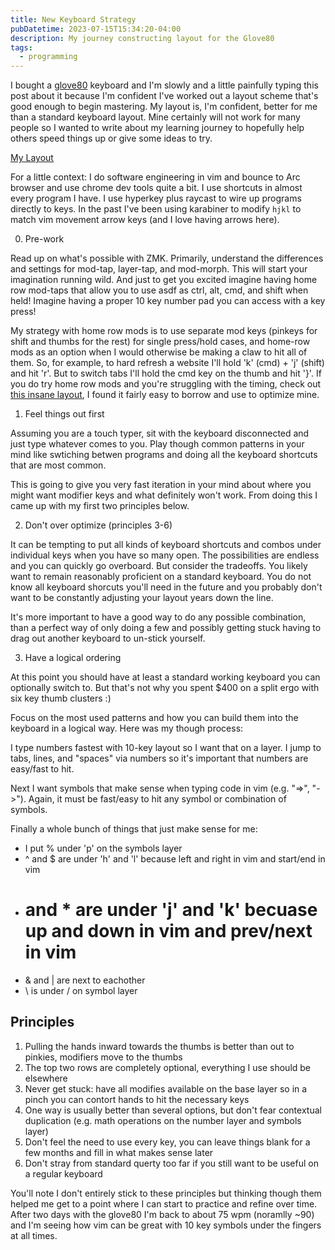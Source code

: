 ```yaml
---
title: New Keyboard Strategy
pubDatetime: 2023-07-15T15:34:20-04:00
description: My journey constructing layout for the Glove80
tags:
  - programming
---
```


I bought a [glove80](https://www.moergo.com/) keyboard and I'm slowly and a little painfully typing
this post about it because I'm confident I've worked out a layout scheme that's good enough to begin
mastering. My layout is, I'm confident, better for me than a standard keyboard layout. Mine
certainly will not work for many people so I wanted to write about my learning journey to hopefully
help others speed things up or give some ideas to try.

[My Layout](https://my.glove80.com/#/layout/user/9642fdc5-b23c-4910-a7bc-fb322029663d)

For a little context: I do software engineering in vim and bounce to Arc browser and use chrome dev
tools quite a bit. I use shortcuts in almost every program I have. I use hyperkey plus raycast to
wire up programs directly to keys. In the past I've been using karabiner to modify `hjkl` to match
vim movement arrow keys (and I love having arrows here).

0. Pre-work

Read up on what's possible with ZMK. Primarily, understand the differences and settings for mod-tap,
layer-tap, and mod-morph. This will start your imagination running wild. And just to get you excited
imagine having home row mod-taps that allow you to use asdf as ctrl, alt, cmd, and shift when held!
Imagine having a proper 10 key number pad you can access with a key press!

My strategy with home row mods is to use separate mod keys (pinkeys for shift and thumbs for the
rest) for single press/hold cases, and home-row mods as an option when I would otherwise be making a
claw to hit all of them. So, for example, to hard refresh a website I'll hold 'k' (cmd) + 'j'
(shift) and hit 'r'. But to switch tabs I'll hold the cmd key on the thumb and hit '}'. If you do
try home row mods and you're struggling with the timing, check out
[this insane layout](https://sunaku.github.io/moergo-glove80-keyboard.html), I found it fairly easy
to borrow and use to optimize mine.

1. Feel things out first

Assuming you are a touch typer, sit with the keyboard disconnected and just type whatever comes to
you. Play though common patterns in your mind like swtiching betwen programs and doing all the
keyboard shortcuts that are most common.

This is going to give you very fast iteration in your mind about where you might want modifier keys
and what definitely won't work. From doing this I came up with my first two principles below.

2. Don't over optimize (principles 3-6)

It can be tempting to put all kinds of keyboard shortcuts and combos under individual keys when you
have so many open. The possibilities are endless and you can quickly go overboard. But consider the
tradeoffs. You likely want to remain reasonably proficient on a standard keyboard. You do not know
all keyboard shorcuts you'll need in the future and you probably don't want to be constantly
adjusting your layout years down the line.

It's more important to have a good way to do any possible combination, than a perfect way of only
doing a few and possibly getting stuck having to drag out another keyboard to un-stick yourself.

3. Have a logical ordering

At this point you should have at least a standard working keyboard you can optionally switch to. But
that's not why you spent $400 on a split ergo with six key thumb clusters :)

Focus on the most used patterns and how you can build them into the keyboard in a logical way. Here
was my though process:

I type numbers fastest with 10-key layout so I want that on a layer. I jump to tabs, lines, and
"spaces" via numbers so it's important that numbers are easy/fast to hit.

Next I want symbols that make sense when typing code in vim (e.g. "=>", "->"). Again, it must be
fast/easy to hit any symbol or combination of symbols.

Finally a whole bunch of things that just make sense for me:

- I put % under 'p' on the symbols layer
- ^ and $ are under 'h' and 'l' because left and right in vim and start/end in vim
- # and \* are under 'j' and 'k' becuase up and down in vim and prev/next in vim
- & and | are next to eachother
- \ is under / on symbol layer

## Principles

1. Pulling the hands inward towards the thumbs is better than out to pinkies, modifiers move to the
   thumbs
2. The top two rows are completely optional, everything I use should be elsewhere
3. Never get stuck: have all modifies available on the base layer so in a pinch you can contort
   hands to hit the necessary keys
4. One way is usually better than several options, but don't fear contextual duplication (e.g. math
   operations on the number layer and symbols layer)
5. Don't feel the need to use every key, you can leave things blank for a few months and fill in
   what makes sense later
6. Don't stray from standard querty too far if you still want to be useful on a regular keyboard

You'll note I don't entirely stick to these principles but thinking though them helped me get to a
point where I can start to practice and refine over time. After two days with the glove80 I'm back
to about 75 wpm (noramlly ~90) and I'm seeing how vim can be great with 10 key symbols under the
fingers at all times.
